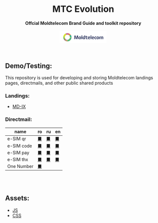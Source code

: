 <h1 align="center">MTC Evolution</h1>
<h4 align="center">Offcial Moldtelecom Brand Guide and toolkit repository</h4>

<p align=center>                           
  <img align="center" style="height: 30%; width: 30%;" src="images/directmail/v1/moldtelecom_small_logo_1.png" />
</p> 
<br>
<h2>Demo/Testing:</h2>

This repository is used for developing and storing Moldtelecom landings pages, directmails, and other public shared products
### Landings:
- [MD-IX]()

### Directmail:

|name|ro|ru|en|
|----|----|----|----|
|e-SIM qr|[■](demo/directmail/esim_qr_ro.html)|[■](demo/directmail/esim_qr_ru.html)|[■](demo/directmail/esim_qr_en.html)
|e-SIM code|[■](demo/directmail/esim_code_ro.html)|[■](demo/directmail/esim_code_ru.html)|[■](demo/directmail/esim_code_en.html)
|e-SIM pay|[■](demo/directmail/esim_pay_ro.html)|[■](demo/directmail/esim_pay_ru.html)|[■](demo/directmail/esim_pay_en.html)
|e-SIM thx|[■](demo/directmail/esim_thx_ro.html)|[■](demo/directmail/esim_thx_ru.html)|[■](demo/directmail/esim_thx_en.html)
|One Number|[■](demo/directmail/one_number_qr_ro.html)||

<br><br>
<h2>Assets:</h2>

- [JS](toolkit/js/mtc_evolution.js)
- [CSS](toolkit/css/mtc_evolution.css)